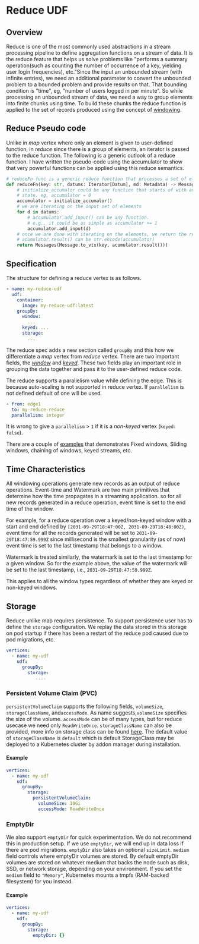 # Reduce UDF

## Overview 

Reduce is one of the most commonly used abstractions in a stream processing pipeline to define 
aggregation functions on a stream of data. It is the reduce feature that helps us solve problems like 
"performs a summary operation(such as counting the number of occurrence of a key, yielding user login 
frequencies), etc."Since the input an unbounded stream (with infinite entries), we need an additional
parameter to convert the unbounded problem to a bounded problem and provide results on that. That
bounding condition is "time", eg, "number of users logged in per minute". So while processing an 
unbounded stream of data, we need a way to group elements into finite chunks using time. To build these
chunks the reduce function is applied to the set of records produced using the concept of [windowing](./windowing/windowing.md).

## Reduce Pseudo code
Unlike in _map_ vertex where only an element is given to user-defined function, in _reduce_ since
there is a group of elements, an iterator is passed to the reduce function. The following is a generic
outlook of a reduce function. I have written the pseudo-code using the accumulator to show that very
powerful functions can be applied using this reduce semantics.

```python
# reduceFn func is a generic reduce function that processes a set of elements
def reduceFn(key: str, datums: Iterator[Datum], md: Metadata) -> Messages:
    # initialize_accumalor could be any function that starts of with an empty
    # state. eg, accumulator = 0
    accumulator = initialize_accumalor()
    # we are iterating on the input set of elements
    for d in datums:
        # accumulator.add_input() can be any function. 
        # e.g., it could be as simple as accumulator += 1
        accumulator.add_input(d)
    # once we are done with iterating on the elements, we return the result
    # acumulator.result() can be str.encode(accumulator)
    return Messages(Message.to_vtx(key, acumulator.result()))
```

## Specification

The structure for defining a reduce vertex is as follows.
```yaml
- name: my-reduce-udf
  udf:
    container:
      image: my-reduce-udf:latest
    groupBy:
      window:
        ...
      keyed: ...
      storage:
        ...
```

The reduce spec adds a new section called `groupBy` and this how we differentiate a _map_ vertex
from _reduce_ vertex. There are two important fields, the [_window_](./windowing/windowing.md)
and [_keyed_](./windowing/windowing.md#non-keyed-vs-keyed-windows). These two fields play an
important role in grouping the data together and pass it to the user-defined reduce code.

The reduce supports a parallelism value while defining the edge. This is because auto-scaling is 
not supported in reduce vertex. If `parallelism` is not defined default of one will be used.

```yaml
- from: edge1
  to: my-reduce-reduce
  parallelism: integer
```

It is wrong to give a `parallelism` > `1` if it is a _non-keyed_ vertex (`keyed: false`).

There are a couple of [examples](examples.md) that demonstrates Fixed windows, Sliding windows,
chaining of windows, keyed streams, etc.

## Time Characteristics

All windowing operations generate new records as an output of reduce operations. Event-time and Watermark 
are two main primitives that determine how the time propagates in a streaming application. so for all new 
records generated in a reduce operation, event time is set to the end time of the window. 

For example, for a reduce operation over a keyed/non-keyed window with a start and end defined by 
`[2031-09-29T18:47:00Z, 2031-09-29T18:48:00Z)`, event time for all the records generated will be set to 
`2031-09-29T18:47:59.999Z` since millisecond is the smallest granularity (as of now) event time is set to 
the last timestamp that belongs to a window. 

Watermark is treated similarly, the watermark is set to the last timestamp for a given window. 
So for the example above, the value of the watermark will be set to the last timestamp, i.e., `2031-09-29T18:47:59.999Z`.

This applies to all the window types regardless of whether they are keyed or non-keyed windows. 

## Storage

Reduce unlike map requires persistence. To support persistence user has to define the 
`storage` configuration. We replay the data stored in this storage on pod startup if there has
been a restart of the reduce pod caused due to pod migrations, etc.

```yaml
vertices:
  - name: my-udf
    udf:
      groupBy:
        storage:
           ....
```

### Persistent Volume Claim (PVC)

`persistentVolumeClaim` supports the following fields, `volumeSize`, `storageClassName`, and`accessMode`.
As name suggests,`volumeSize` specifies the size of the volume. `accessMode` can be of many types, but for 
reduce usecase we need only `ReadWriteOnce`. `storageClassName` can also be provided, more info on storage class
can be found [here](https://kubernetes.io/docs/concepts/storage/persistent-volumes#class-1). The default
value of `storageClassName` is `default` which is default StorageClass may be deployed to a Kubernetes 
cluster by addon manager during installation.

#### Example
```yaml
vertices:
  - name: my-udf
    udf:
      groupBy:
        storage:
          persistentVolumeClaim:
            volumeSize: 10Gi
            accessMode: ReadWriteOnce
```

### EmptyDir 

We also support `emptyDir` for quick experimentation. We do not recommend this in production
setup. If we use `emptyDir`, we will end up in data loss if there are pod migrations. `emptyDir` 
also takes an optional `sizeLimit`. `medium` field controls where emptyDir volumes are stored.
By default emptyDir volumes are stored on whatever medium that backs the node such as disk, SSD, 
or network storage, depending on your environment. If you set the `medium` field to `"Memory"`, 
Kubernetes mounts a tmpfs (RAM-backed filesystem) for you instead.

#### Example

```yaml
vertices:
  - name: my-udf
    udf:
      groupBy:
        storage:
          emptyDir: {}
```